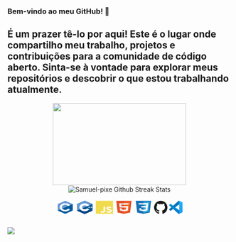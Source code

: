 
  ### Bem-vindo ao meu GitHub! 👋
 ## É um prazer tê-lo por aqui! Este é o lugar onde compartilho meu trabalho, projetos e contribuições para a comunidade de código aberto. Sinta-se à vontade para explorar meus repositórios e descobrir o que estou trabalhando atualmente.
  
  <div align="center">
    <a href="https://github.com/Samuel-pixe">
    <img align="center" src="https://github-readme-stats.vercel.app/api/top-langs/?username=Samuel-pixe&layout=compact&theme=gruvbox&langs_count=8"width="300"height="185" />
  </a>
      <img align="center" alt="Samuel-pixe Github Streak Stats" src="http://github-readme-streak-stats.herokuapp.com/?user=Samuel-pixe&theme=gruvbox" />
  </div>
  
   
 <div style="display: inline_block" align="center"><br>
  <img align="center" alt="Samuel-pixe-c" height="30" width="40" src="https://raw.githubusercontent.com/devicons/devicon/master/icons/c/c-original.svg"> 
  <img align="center" alt="Samuel-pixe-cpp" height="30" width="40" src="https://raw.githubusercontent.com/devicons/devicon/master/icons/cplusplus/cplusplus-original.svg">
  <img align="center" alt="Samuel-pixe-Js" height="30" width="40" src="https://raw.githubusercontent.com/devicons/devicon/master/icons/javascript/javascript-plain.svg">
  <img align="center" alt="Samuel-pixe-HTML" height="30" width="40" src="https://raw.githubusercontent.com/devicons/devicon/master/icons/html5/html5-original.svg">
  <img align="center" alt="Samuel-pixe-CSS" height="30" width="40" src="https://raw.githubusercontent.com/devicons/devicon/master/icons/css3/css3-original.svg">
  <img align="center" alt="Samuel-pixe-GitHub" height="30" width="30" src="https://raw.githubusercontent.com/github/explore/78df643247d429f6cc873026c0622819ad797942/topics/github/github.png" />
   <img align="center" alt="Samuel-pixe-VisualStudioCode" height="30" width="30" src="https://raw.githubusercontent.com/github/explore/80688e429a7d4ef2fca1e82350fe8e3517d3494d/topics/visual-studio-code/visual-studio-code.png" />

</div> 
  
  ##
  
  <div>
      <a href="https://www.linkedin.com/in/samuel-arantes-47b82a218" target="_blank"><img src="https://img.shields.io/badge/-LinkedIn-%230077B5?style=for-the-badge&logo=linkedin&logoColor=white" target="_blank"></a> 
     
  </div>
  
